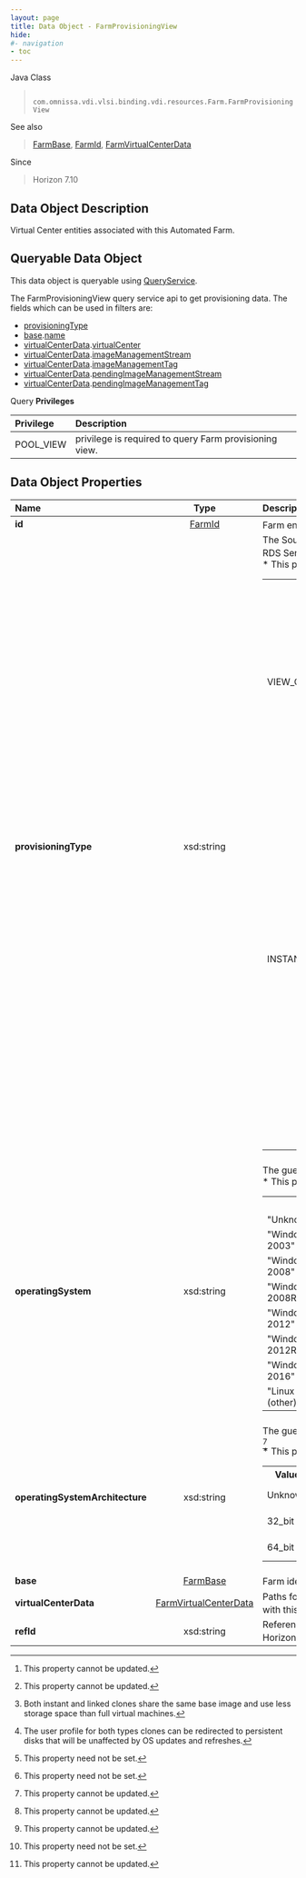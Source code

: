 ```yaml
---
layout: page
title: Data Object - FarmProvisioningView
hide:
#- navigation
- toc
---
```






Java Class
> ` com.omnissa.vdi.vlsi.binding.vdi.resources.Farm.FarmProvisioningView`

See also
> [FarmBase](vdi.resources.Farm.FarmBase.md), [FarmId](vdi.entity.FarmId.md), [FarmVirtualCenterData](vdi.resources.Farm.VirtualCenterData.md)

Since
> Horizon 7.10


## Data Object Description

Virtual Center entities associated with this Automated Farm.

##  Queryable Data Object

This data object is queryable using [QueryService](vdi.query.QueryService.md "QueryService").

The FarmProvisioningView query service api to get provisioning data. The fields which can be used in filters are:

* [provisioningType](vdi.resources.Farm.FarmProvisioningView.md#provisioningType)
* [base](vdi.resources.Farm.FarmProvisioningView.md#base).[name](vdi.resources.Farm.FarmBase.md#name)
* [virtualCenterData](vdi.resources.Farm.FarmProvisioningView.md#virtualCenterData).[virtualCenter](vdi.resources.Farm.VirtualCenterData.md#virtualCenter)
* [virtualCenterData](vdi.resources.Farm.FarmProvisioningView.md#virtualCenterData).[imageManagementStream](vdi.resources.Farm.VirtualCenterData.md#imageManagementStream)
* [virtualCenterData](vdi.resources.Farm.FarmProvisioningView.md#virtualCenterData).[imageManagementTag](vdi.resources.Farm.VirtualCenterData.md#imageManagementTag)
* [virtualCenterData](vdi.resources.Farm.FarmProvisioningView.md#virtualCenterData).[pendingImageManagementStream](vdi.resources.Farm.VirtualCenterData.md#pendingImageManagementStream)
* [virtualCenterData](vdi.resources.Farm.FarmProvisioningView.md#virtualCenterData).[pendingImageManagementTag](vdi.resources.Farm.VirtualCenterData.md#pendingImageManagementTag)



Query **Privileges**

Privilege | Description
:---|:---
POOL_VIEW|  privilege is required to query Farm provisioning view.



## Data Object Properties

 Name | Type | Description
:---|:---:|:---
**id**| [FarmId](vdi.entity.FarmId.md)|  Farm entity ID [^2]
**provisioningType**|  xsd:string|  The Source or the Provisioning Type of RDS Servers. [^2] <br>* This property will be one of:<br><table><tr><th>Value</th><th>Description</th></tr><tr><td>VIEW_COMPOSER</td><td>View composer linked clones managed as view RDS Servers. They share the same base image and use less storage space than full RDS Servers.</td></tr><tr><td>INSTANT_CLONE_ENGINE</td><td>Instant clone engine created 'instant clones' managed as view RDS Servers. Instant clone engine uses vmfork technology to create the instant clones, these clones take much less time for provisioning. Instant clones have many similarities to linked clones like :- [^109] [^110] This option is only valid for Automated Farm.</td></tr></table>
**operatingSystem**|  xsd:string|  The guest operating system. [^1] <br>* This property will be one of:<br><table><tr><th>Value</th><th>Description</th></tr><tr><td>"Unknown"</td><td></td></tr><tr><td>"Windows Server 2003"</td><td>Windows Server 2003</td></tr><tr><td>"Windows Server 2008"</td><td>Windows Server 2008</td></tr><tr><td>"Windows Server 2008R2"</td><td>Windows Server 2008R2</td></tr><tr><td>"Windows Server 2012"</td><td>Windows Server 2012</td></tr><tr><td>"Windows Server 2012R2"</td><td>Windows Server 2012R2</td></tr><tr><td>"Windows Server 2016"</td><td>null</td></tr><tr><td>"Linux Server (other)"</td><td>Linux server (other)</td></tr></table>
**operatingSystemArchitecture**|  xsd:string|  The guest operating system architecture. [^1] [^2] <br>* This property will be one of:<br><table><tr><th>Value</th><th>Description</th></tr><tr><td>Unknown</td><td>Operating System cannot be determined.</td></tr><tr><td>32_bit</td><td>32 bit Operating System Architecture.</td></tr><tr><td>64_bit</td><td>64 bit Operating System Architecture.</td></tr></table>
**base**| [FarmBase](vdi.resources.Farm.FarmBase.md)|  Farm identification information. [^2]
**virtualCenterData**| [FarmVirtualCenterData](vdi.resources.Farm.VirtualCenterData.md)|  Paths for Virtual Center entities associated with this Farm. [^2]
**refId**|  xsd:string|  Reference ID used for this farm.  **_Since_** Horizon 8.2 [^1] [^2]


 


[^1]: This property need not be set.
[^2]: This property cannot be updated.
[^109]: Both instant and linked clones share the same base image and use less storage space than full virtual machines.
[^110]: The user profile for both types clones can be redirected to persistent disks that will be unaffected by OS updates and refreshes.